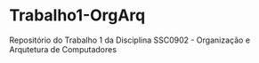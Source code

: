 # Trabalho1-OrgArq
Repositório do Trabalho 1 da Disciplina SSC0902 - Organização e Arqutetura de Computadores
